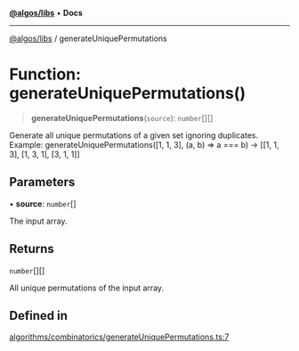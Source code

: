 [**@algos/libs**](../README.md) • **Docs**

***

[@algos/libs](../globals.md) / generateUniquePermutations

# Function: generateUniquePermutations()

> **generateUniquePermutations**(`source`): `number`[][]

Generate all unique permutations of a given set ignoring duplicates.
Example: generateUniquePermutations([1, 1, 3], (a, b) => a === b) -> [[1, 1, 3], [1, 3, 1], [3, 1, 1]]

## Parameters

• **source**: `number`[]

The input array.

## Returns

`number`[][]

All unique permutations of the input array.

## Defined in

[algorithms/combinatorics/generateUniquePermutations.ts:7](https://bitbucket.org/vladbasin/algos/src/5a7ff036d2baf511556b0e58f1b60a1888b2ff2f/libs/algos/src/lib/algorithms/combinatorics/generateUniquePermutations.ts#lines-7)
